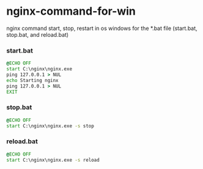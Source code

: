# nginx-command-for-win
nginx command start, stop, restart in os windows for the *.bat file (start.bat, stop.bat, and reload.bat)

### start.bat
```bat
@ECHO OFF 
start C:\nginx\nginx.exe
ping 127.0.0.1 > NUL
echo Starting nginx
ping 127.0.0.1 > NUL
EXIT
```

### stop.bat
```bat
@ECHO OFF
start C:\nginx\nginx.exe -s stop
```

### reload.bat
```bat
@ECHO OFF
start C:\nginx\nginx.exe -s reload
```
